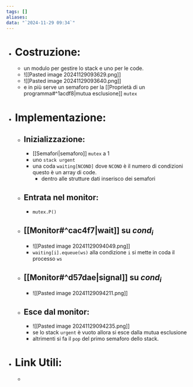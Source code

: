 ```yaml
---
tags: []
aliases: 
data: "`2024-11-29 09:34`"
---
```

- # Costruzione:
	- un modulo per gestire lo stack e uno per le code.
	- ![[Pasted image 20241129093629.png]]
	- ![[Pasted image 20241129093640.png]]
	- e in più serve un semaforo per la [[Proprietà di un programma#^1acdf8|mutua esclusione]] `mutex`
- # Implementazione:
	- ## Inizializzazione:
		- [[Semafori|semaforo]] `mutex` a 1
		- uno `stack urgent`
		- una coda `waiting[NCOND]` dove `NCOND` è il numero di condizioni questo è un array di code.
			- dentro alle strutture dati inserisco dei semafori
	- ## Entrata nel monitor:
		- `mutex.P()`
	- ## [[Monitor#^cac4f7|wait]] su $cond_i$
		- ![[Pasted image 20241129094049.png]]
		- `waiting[i].equeue(ws)` alla condizione `i` si mette in coda il processo `ws`
	- ## [[Monitor#^d57dae|signal]] su $cond_i$
		- ![[Pasted image 20241129094211.png]]
	- ## Esce dal monitor:
		- ![[Pasted image 20241129094235.png]]
		- se lo stack `urgent` è vuoto allora si esce dalla mutua esclusione
		- altrimenti si fa il `pop` del primo semaforo dello stack.
- # Link Utili:
	- 